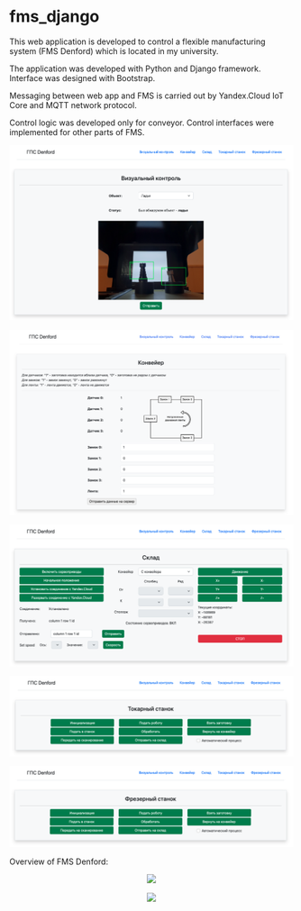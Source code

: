 # fms_django
This web application is developed to control a flexible manufacturing system (FMS Denford) which is located in my university.

The application was developed with Python and Django framework. Interface was designed with Bootstrap.

Messaging between web app and FMS is carried out by Yandex.Cloud IoT Core and MQTT network protocol.

Control logic was developed only for conveyor. Control interfaces were implemented for other parts of FMS.

![alt text](https://github.com/ivan-zimin/fms_django/blob/main/screenshots/visual_control.png?raw=true)

![alt text](https://github.com/ivan-zimin/fms_django/blob/main/screenshots/conveyor.png?raw=true)

![alt text](https://github.com/ivan-zimin/fms_django/blob/main/screenshots/warehouse.png?raw=true)

![alt text](https://github.com/ivan-zimin/fms_django/blob/main/screenshots/lathe_machine.png?raw=true)

![alt text](https://github.com/ivan-zimin/fms_django/blob/main/screenshots/milling_machine.png?raw=true)



Overview of FMS Denford:

<p align="center">
  <img src="https://img-fotki.yandex.ru/get/5308/128889883.2f/0_504c1_74b45eb4_XL.jpg">
</p>
<p align="center">
  <img src="https://img-fotki.yandex.ru/get/5308/128889883.2f/0_504c0_55afb294_XL.jpg">
</p>
